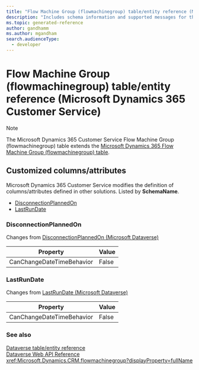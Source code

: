 ```yaml
---
title: "Flow Machine Group (flowmachinegroup) table/entity reference (Microsoft Dynamics 365 Customer Service)"
description: "Includes schema information and supported messages for the Flow Machine Group (flowmachinegroup) table/entity with Microsoft Dynamics 365 Customer Service."
ms.topic: generated-reference
author: gandhamm
ms.author: mgandham
search.audienceType: 
  - developer
---
```


# Flow Machine Group (flowmachinegroup) table/entity reference (Microsoft Dynamics 365 Customer Service)



> [!NOTE]
> The Microsoft Dynamics 365 Customer Service Flow Machine Group (flowmachinegroup) table extends the [Microsoft Dynamics 365 Flow Machine Group (flowmachinegroup) table](/dynamics365/developer/reference/entities/flowmachinegroup).



## Customized columns/attributes

Microsoft Dynamics 365 Customer Service modifies the definition of columns/attributes defined in other solutions. Listed by **SchemaName**.

- [DisconnectionPlannedOn](#BKMK_DisconnectionPlannedOn)
- [LastRunDate](#BKMK_LastRunDate)

### <a name="BKMK_DisconnectionPlannedOn"></a> DisconnectionPlannedOn

Changes from [DisconnectionPlannedOn (Microsoft Dataverse)](/power-apps/developer/data-platform/reference/entities/flowmachinegroup#BKMK_DisconnectionPlannedOn)

|Property|Value|
|---|---|
|CanChangeDateTimeBehavior|False|


### <a name="BKMK_LastRunDate"></a> LastRunDate

Changes from [LastRunDate (Microsoft Dataverse)](/power-apps/developer/data-platform/reference/entities/flowmachinegroup#BKMK_LastRunDate)

|Property|Value|
|---|---|
|CanChangeDateTimeBehavior|False|




### See also

[Dataverse table/entity reference](/power-apps/developer/data-platform/reference/about-entity-reference)  
[Dataverse Web API Reference](/power-apps/developer/data-platform/webapi/reference/about)   
<xref:Microsoft.Dynamics.CRM.flowmachinegroup?displayProperty=fullName>

